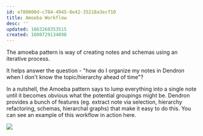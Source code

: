 ```yaml
---
id: e780000d-c784-4945-8e42-35218a3ecf10
title: Amoeba Workflow
desc: ''
updated: 1663268353515
created: 1600729134898
---
```

The amoeba pattern is way of creating notes and schemas using an iterative process.

It helps answer the question - "how do I organize my notes in Dendron when I don't know the topic/hierarchy ahead of time"? 

In a nutshell, the Amoeba pattern says to lump everything into a single note until it becomes obvious what the potential groupings might be. Dendron provides a bunch of features (eg. extract note via selection, hierarchy refactoring, schemas, hierarchal graphs) that make it easy to do this. You can see an example of this workflow in action here.

<a href="https://www.loom.com/share/847bee04870744979bd32d1a7f0e166a"> 
<img style="" src="https://cdn.loom.com/sessions/thumbnails/847bee04870744979bd32d1a7f0e166a-with-play.gif"> </a>

